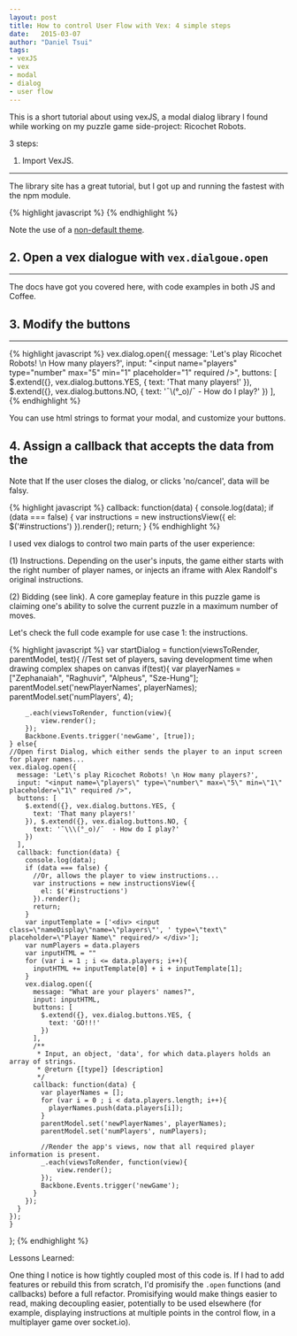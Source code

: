 ```yaml
---
layout: post
title: How to control User Flow with Vex: 4 simple steps
date:   2015-03-07
author: "Daniel Tsui"
tags:
- vexJS
- vex
- modal
- dialog
- user flow
---
```


This is a short tutorial about using vexJS, a modal dialog library I found while working on my puzzle game side-project: Ricochet Robots.

3 steps:

1. Import VexJS. 
---------------
The library site has a great tutorial, but I got up and running the fastest with the npm module.  

{% highlight javascript %}
    <!-- Vex Dialogs -->
    <script type="text/javascript" src="node_modules/vex-js/js/vex.combined.min.js"></script>
    <script>vex.defaultOptions.className = 'vex-theme-wireframe';</script>
    <link rel="stylesheet" href="node_modules/vex-js/css/vex.css"/>
    <link rel="stylesheet" href="node_modules/vex-js/css/vex-theme-wireframe.css"/>
{% endhighlight %}

Note the use of a [non-default theme](http://github.hubspot.com/vex/api/themes/).

## 2. Open a vex dialogue with ```vex.dialgoue.open```
---------------
The docs have got you covered here, with code examples in both JS and Coffee.


## 3. Modify the buttons
---------------

{% highlight javascript %}
	vex.dialog.open({
      message: 'Let\'s play Ricochet Robots! \n How many players?',
      input: "<input name=\"players\" type=\"number\" max=\"5\" min=\"1\" placeholder=\"1\" required />",
      buttons: [
        $.extend({}, vex.dialog.buttons.YES, {
          text: 'That many players!'
        }), $.extend({}, vex.dialog.buttons.NO, {
          text: '¯\\\(°_o)/¯  - How do I play?'
        })
      ],
{% endhighlight %}

You can use html strings to format your modal, and customize your buttons.

## 4. Assign a callback that accepts the data from the 
Note that If the user closes the dialog, or clicks 'no/cancel', data will be falsy.

{% highlight javascript %}
      callback: function(data) {
        console.log(data);
        if (data === false) {
          var instructions = new instructionsView({
            el: $('#instructions')
          }).render();
          return;
        }
{% endhighlight %}


I used vex dialogs to control two main parts of the user experience:

(1) Instructions. Depending on the user's inputs, the game either starts with the right number of player names, or injects an iframe with Alex Randolf's original instructions.

(2) Bidding (see link). A core gameplay feature in this puzzle game is claiming one's ability to solve the current puzzle in a maximum number of moves. 

Let's check the full code example for use case 1: the instructions.

{% highlight javascript %}
var startDialog = function(viewsToRender, parentModel, test){
    //Test set of players, saving development time when drawing complex shapes on canvas
    if(test){
        var playerNames = ["Zephanaiah", "Raghuvir", "Alpheus", "Sze-Hung"];
        parentModel.set('newPlayerNames', playerNames);
        parentModel.set('numPlayers', 4);

        _.each(viewsToRender, function(view){
            view.render();
        });
        Backbone.Events.trigger('newGame', [true]);
    } else{
    //Open first Dialog, which either sends the player to an input screen for player names...
    vex.dialog.open({
      message: 'Let\'s play Ricochet Robots! \n How many players?',
      input: "<input name=\"players\" type=\"number\" max=\"5\" min=\"1\" placeholder=\"1\" required />",
      buttons: [
        $.extend({}, vex.dialog.buttons.YES, {
          text: 'That many players!'
        }), $.extend({}, vex.dialog.buttons.NO, {
          text: '¯\\\(°_o)/¯  - How do I play?'
        })
      ],
      callback: function(data) {
        console.log(data);
        if (data === false) {
          //Or, allows the player to view instructions...
          var instructions = new instructionsView({
            el: $('#instructions')
          }).render();
          return;
        }
        var inputTemplate = ['<div> <input class=\"nameDisplay\"name=\"players\"', ' type=\"text\" placeholder=\"Player Name\" required/> </div>'];
        var numPlayers = data.players
        var inputHTML = ""
        for (var i = 1 ; i <= data.players; i++){
          inputHTML += inputTemplate[0] + i + inputTemplate[1];
        }
        vex.dialog.open({
          message: "What are your players' names?",
          input: inputHTML,
          buttons: [
            $.extend({}, vex.dialog.buttons.YES, {
              text: 'GO!!!'
            })
          ],
          /**
           * Input, an object, 'data', for which data.players holds an array of strings.
           * @return {[type]} [description]
           */
          callback: function(data) {
            var playerNames = [];
            for (var i = 0 ; i < data.players.length; i++){
              playerNames.push(data.players[i]);
            }
            parentModel.set('newPlayerNames', playerNames);
            parentModel.set('numPlayers', numPlayers);

            //Render the app's views, now that all required player information is present.
            _.each(viewsToRender, function(view){
                view.render();
            });
            Backbone.Events.trigger('newGame');
          }
        });
      }
    });
    }
};
{% endhighlight %}

Lessons Learned:

One thing I notice is how tightly coupled most of this code is.
If I had to add features or rebuild this from scratch, I'd promisify the ```.open``` functions (and callbacks) before a full refactor. Promisifying would make things easier to read, making decoupling easier, potentially to be used elsewhere (for example, displaying instructions at multiple points in the control flow, in a multiplayer game over socket.io).